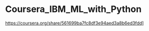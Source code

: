 # Coursera_IBM_ML_with_Python











https://coursera.org/share/561699ba7fc8df3e94aed3a8b6ed3fdd]
